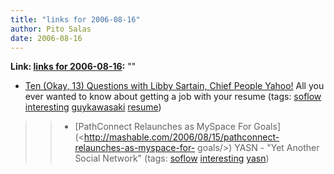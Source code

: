 ```yaml
---
title: "links for 2006-08-16"
author: Pito Salas
date: 2006-08-16
---
```


**Link: [links for 2006-08-16](None):** ""

  * [Ten (Okay, 13) Questions with Libby Sartain, Chief People Yahoo!](<http://feeds.feedburner.com/~r/guykawasaki/Gypm/~3/13002008/ten_okay_13_que.html>) All you ever wanted to know about getting a job with your resume (tags: [soflow](<http://del.icio.us/pitosalas/soflow>) [interesting](<http://del.icio.us/pitosalas/interesting>) [guykawasaki](<http://del.icio.us/pitosalas/guykawasaki>) [resume](<http://del.icio.us/pitosalas/resume>))
>>   * [PathConnect Relaunches as MySpace For
Goals](<http://mashable.com/2006/08/15/pathconnect-relaunches-as-myspace-for-
goals/>) YASN - "Yet Another Social Network" (tags:
[soflow](<http://del.icio.us/pitosalas/soflow>)
[interesting](<http://del.icio.us/pitosalas/interesting>)
[yasn](<http://del.icio.us/pitosalas/yasn>))

>>


